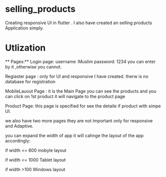 # selling_products
Creating responsive UI in flutter . I also have  created an selling products Application simply. 
# Utlization 
** Pages:**
Login page:  username :Muslim   password: 1234     you can enter by it ,otherwise you cannot.

Regiaster page : only for UI and responsive I have created. therw is no database for registration

MobileLauout Page : it is the Main Page you can see the products and you can click on 1st product it will navigate to the product page

Product Page: this page is specified for see the detaile if product with simpe UI.

we also have two more pages they are not important only for responsive and Adaptive. 

you can expand the width of app it will cahnge the layout of the app accordingly:

if width <= 600 mobyle layout 

if width <= 1000 Tablet layout 

if width >100 Windows layout 
